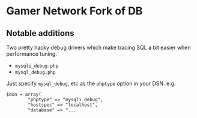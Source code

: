 # Gamer Network Fork of DB

## Notable additions

Two pretty hacky debug drivers which make tracing SQL a bit easier when performance tuning.

 - `mysqli_debug.php`
 - `mysql_debug.php`

Just specify `mysql_debug`, etc as the `phptype` option in your DSN. e.g.

```
$dsn = array(
		"phptype" => "mysqli_debug",
		"hostspec" => "localhost",
		"database" => "...

```
